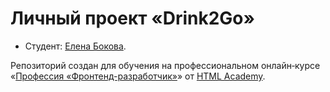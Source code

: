 # Личный проект «Drink2Go»

* Студент: [Елена Бокова](https://up.htmlacademy.ru/adaptive/25/user/1977001).

Репозиторий создан для обучения на профессиональном онлайн‑курсе «[Профессия «Фронтенд-разработчик»](https://htmlacademy.ru/profession/frontender)» от [HTML Academy](https://htmlacademy.ru).
